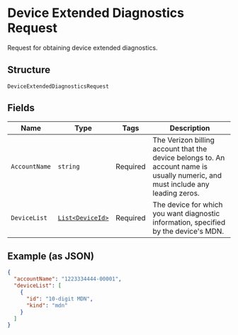 
# Device Extended Diagnostics Request

Request for obtaining device extended diagnostics.

## Structure

`DeviceExtendedDiagnosticsRequest`

## Fields

| Name | Type | Tags | Description |
|  --- | --- | --- | --- |
| `AccountName` | `string` | Required | The Verizon billing account that the device belongs to. An account name is usually numeric, and must include any leading zeros. |
| `DeviceList` | [`List<DeviceId>`](../../doc/models/device-id.md) | Required | The device for which you want diagnostic information, specified by the device's MDN. |

## Example (as JSON)

```json
{
  "accountName": "1223334444-00001",
  "deviceList": [
    {
      "id": "10-digit MDN",
      "kind": "mdn"
    }
  ]
}
```

